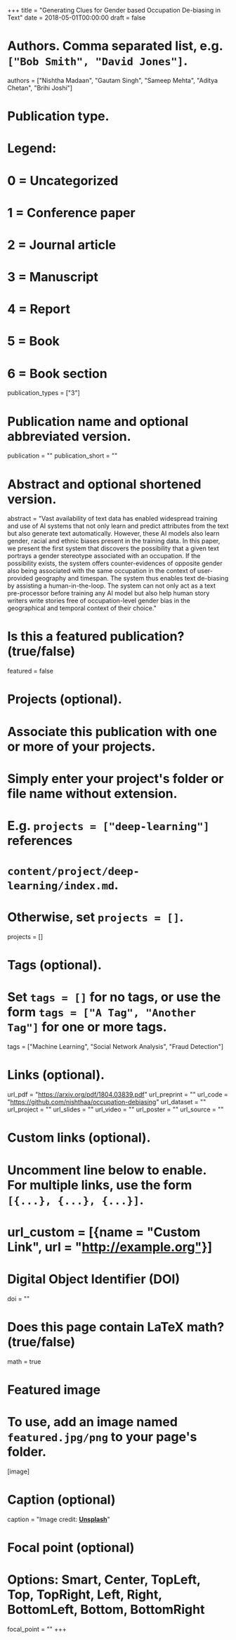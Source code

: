 +++
title = "Generating Clues for Gender based Occupation De-biasing in Text"
date = 2018-05-01T00:00:00
draft = false

# Authors. Comma separated list, e.g. `["Bob Smith", "David Jones"]`.
authors = ["Nishtha Madaan", "Gautam Singh", "Sameep Mehta", "Aditya Chetan", "Brihi Joshi"]

# Publication type.
# Legend:
# 0 = Uncategorized
# 1 = Conference paper
# 2 = Journal article
# 3 = Manuscript
# 4 = Report
# 5 = Book
# 6 = Book section
publication_types = ["3"]

# Publication name and optional abbreviated version.
publication = ""
publication_short = ""

# Abstract and optional shortened version.
abstract = "Vast availability of text data has enabled widespread training and use of AI systems that not only learn and predict attributes from the text but also generate text automatically. However, these AI models also learn gender, racial and ethnic biases present in the training data. In this paper, we present the first system that discovers the possibility that a given text portrays a gender stereotype associated with an occupation. If the possibility exists, the system offers counter-evidences of opposite gender also being associated with the same occupation in the context of user-provided geography and timespan. The system thus enables text de-biasing by assisting a human-in-the-loop. The system can not only act as a text pre-processor before training any AI model but also help human story writers write stories free of occupation-level gender bias in the geographical and temporal context of their choice."

# Is this a featured publication? (true/false)
featured = false

# Projects (optional).
#   Associate this publication with one or more of your projects.
#   Simply enter your project's folder or file name without extension.
#   E.g. `projects = ["deep-learning"]` references 
#   `content/project/deep-learning/index.md`.
#   Otherwise, set `projects = []`.
projects = []

# Tags (optional).
#   Set `tags = []` for no tags, or use the form `tags = ["A Tag", "Another Tag"]` for one or more tags.
tags = ["Machine Learning", "Social Network Analysis", "Fraud Detection"]

# Links (optional).
url_pdf = "https://arxiv.org/pdf/1804.03839.pdf"
url_preprint = ""
url_code = "https://github.com/nishthaa/occupation-debiasing"
url_dataset = ""
url_project = ""
url_slides = ""
url_video = ""
url_poster = ""
url_source = ""

# Custom links (optional).
#   Uncomment line below to enable. For multiple links, use the form `[{...}, {...}, {...}]`.
# url_custom = [{name = "Custom Link", url = "http://example.org"}]

# Digital Object Identifier (DOI)
doi = ""

# Does this page contain LaTeX math? (true/false)
math = true

# Featured image
# To use, add an image named `featured.jpg/png` to your page's folder. 
[image]
  # Caption (optional)
  caption = "Image credit: [**Unsplash**](https://unsplash.com/photos/pLCdAaMFLTE)"

  # Focal point (optional)
  # Options: Smart, Center, TopLeft, Top, TopRight, Left, Right, BottomLeft, Bottom, BottomRight
  focal_point = ""
+++

<!-- More detail can easily be written here using *Markdown* and $\rm \LaTeX$ math code.
 -->